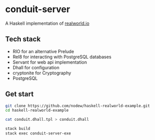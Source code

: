# conduit-server

A Haskell implementation of [realworld.io](https://realworld.io)

## Tech stack

- RIO for an alternative Prelude
- Rel8 for interacting with PostgreSQL databases
- Servant for web api implementation
- Dhall for configuration
- cryptonite for Cryptography
- PostgreSQL

## Get start

```bash
git clone https://github.com/nodew/haskell-realworld-example.git
cd haskell-realworld-example

cat conduit.dhall.tpl > conduit.dhall

stack build
stack exec conduit-server-exe
```
